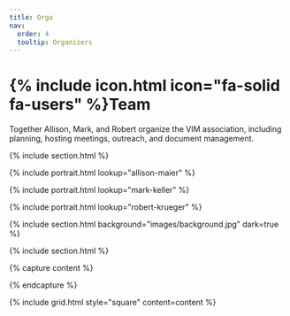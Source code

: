 ```yaml
---
title: Orga
nav:
  order: 4
  tooltip: Organizers
---
```


# {% include icon.html icon="fa-solid fa-users" %}Team

Together Allison, Mark, and Robert organize the VIM association, including planning, hosting meetings, outreach, and document management.

{% include section.html %}

{%
  include portrait.html
  lookup="allison-maier"
%}

{%
  include portrait.html
  lookup="mark-keller"
%}

{%
  include portrait.html
  lookup="robert-krueger"
%}

{% include section.html background="images/background.jpg" dark=true %}


{% include section.html %}

{% capture content %}


{% endcapture %}

{% include grid.html style="square" content=content %}
